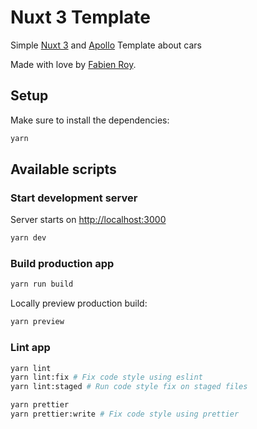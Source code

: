 # Nuxt 3 Template

Simple [Nuxt 3](https://v3.nuxtjs.org/) and [Apollo](https://www.apollographql.com/) Template about cars

Made with love by [Fabien Roy](https://github.com/ExiledNarwal28).

## Setup

Make sure to install the dependencies:

```bash
yarn
```

## Available scripts

### Start development server

Server starts on [http://localhost:3000](http://localhost:300)

```bash
yarn dev
```

### Build production app

```bash
yarn run build
```

Locally preview production build:

```bash
yarn preview
```

### Lint app

```bash
yarn lint
yarn lint:fix # Fix code style using eslint
yarn lint:staged # Run code style fix on staged files

yarn prettier
yarn prettier:write # Fix code style using prettier
```
